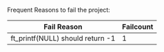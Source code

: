 Frequent Reasons to fail the project:

| Fail Reason                      | Failcount |
| -------------------------------- | --------- |
| ft_printf(NULL) should return -1 | 1         |
